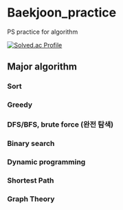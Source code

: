 # Baekjoon_practice
PS practice for algorithm

[![Solved.ac Profile](http://mazassumnida.wtf/api/generate_badge?boj=ya8406)](https://solved.ac/ya8406)

## Major algorithm

### Sort
### Greedy
### DFS/BFS, brute force (완전 탐색)
### Binary search
### Dynamic programming
### Shortest Path
### Graph Theory

